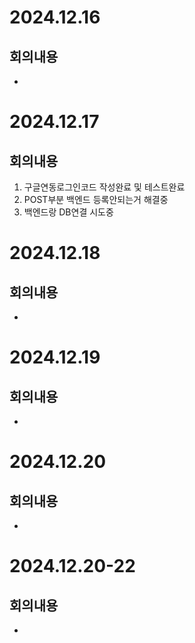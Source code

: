 # 2024.12.16
## 회의내용

-

# 2024.12.17
## 회의내용

1. 구글연동로그인코드 작성완료 및 테스트완료
2. POST부분 백엔드 등록안되는거 해결중
3. 백엔드랑 DB연결 시도중

# 2024.12.18
## 회의내용

-

# 2024.12.19
## 회의내용

-

# 2024.12.20
## 회의내용

-

# 2024.12.20-22
## 회의내용

-


